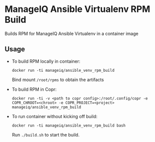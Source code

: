 # ManageIQ Ansible Virtualenv RPM Build

Builds RPM for ManageIQ Ansible Virtualenv in a container image

## Usage

- To build RPM locally in container:

  `docker run -ti manageiq/ansible_venv_rpm_build`

  Bind mount `/root/rpms` to obtain the artifacts

- To build RPM in Copr:

  `docker run -ti -v <path to copr config>:/root/.config/copr -e COPR_CHROOT=<chroot> -e COPR_PROJECT=<project> manageiq/ansible_venv_rpm_build`

- To run container without kicking off build:

  `docker run -ti manageiq/ansible_venv_rpm_build bash`

   Run `./build.sh` to start the build.
